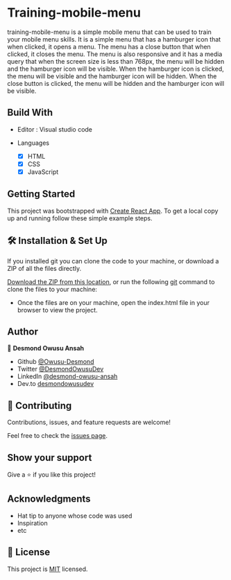 # Training-mobile-menu

 training-mobile-menu is a simple mobile menu that can be used to train your mobile menu skills. It is a simple menu that has a hamburger icon that when clicked, it opens a menu. The menu has a close button that when clicked, it closes the menu. The menu is also responsive and it has a media query that when the screen size is less than 768px, the menu will be hidden and the hamburger icon will be visible. When the hamburger icon is clicked, the menu will be visible and the hamburger icon will be hidden. When the close button is clicked, the menu will be hidden and the hamburger icon will be visible.

## Build With

- Editor : Visual studio code

- Languages
  - [x] HTML
  - [x] CSS
  - [x] JavaScript

## Getting Started

This project was bootstrapped with [Create React App](https://github.com/facebook/create-react-app).
To get a local copy up and running follow these simple example steps.

## 🛠 Installation & Set Up

If you installed git you can clone the code to your machine, or download a ZIP of all the files directly.

[Download the ZIP from this location](https://github.com/Owusu-Desmond/training-mobile-menu/archive/refs/heads/main.zip), or run the following [git](https://git-scm.com/downloads) command to clone the files to your machine:

- Once the files are on your machine, open the index.html file in your browser to view the project.

## Author

👤 **Desmond Owusu Ansah**

- Github [@Owusu-Desmond](https://github.com/Owusu-Desmond)
- Twitter [@DesmondOwusuDev](https://twitter.com/DesmondOwusuDev)
- LinkedIn [@desmond-owusu-ansah](https://www.linkedin.com/in/desmond-owusu-ansah-09274a223/)
- Dev.to [desmondowusudev](https://dev.to/desmondowusudev)

## 🤝 Contributing

Contributions, issues, and feature requests are welcome!

Feel free to check the [issues page](https://github.com/Owusu-Desmond/training-mobile-menu/issues).

## Show your support

Give a ⭐️ if you like this project!

## Acknowledgments

- Hat tip to anyone whose code was used
- Inspiration
- etc

## 📝 License

This project is [MIT](./LICENSE) licensed.